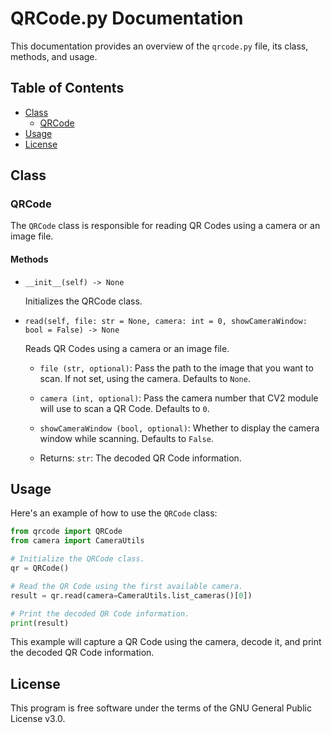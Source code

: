 # QRCode.py Documentation

This documentation provides an overview of the `qrcode.py` file, its class, methods, and usage.

## Table of Contents

- [Class](#class)
  - [QRCode](#qrcode)
- [Usage](#usage)
- [License](#license)

## Class

### QRCode

The `QRCode` class is responsible for reading QR Codes using a camera or an image file.

#### Methods

- `__init__(self) -> None`

  Initializes the QRCode class.

- `read(self, file: str = None, camera: int = 0, showCameraWindow: bool = False) -> None`

  Reads QR Codes using a camera or an image file.

  - `file (str, optional)`: Pass the path to the image that you want to scan. If not set, using the camera. Defaults to `None`.
  - `camera (int, optional)`: Pass the camera number that CV2 module will use to scan a QR Code. Defaults to `0`.
  - `showCameraWindow (bool, optional)`: Whether to display the camera window while scanning. Defaults to `False`.

  - Returns: `str`: The decoded QR Code information.

## Usage

Here's an example of how to use the `QRCode` class:

```python
from qrcode import QRCode
from camera import CameraUtils

# Initialize the QRCode class.
qr = QRCode()

# Read the QR Code using the first available camera.
result = qr.read(camera=CameraUtils.list_cameras()[0])

# Print the decoded QR Code information.
print(result)
```

This example will capture a QR Code using the camera, decode it, and print the decoded QR Code information.

## License

This program is free software under the terms of the GNU General Public License v3.0.
